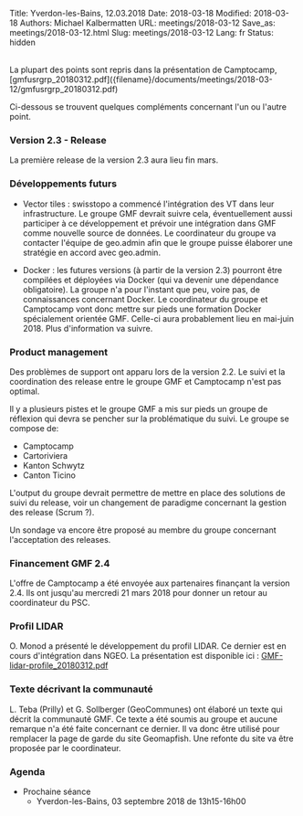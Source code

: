 Title: Yverdon-les-Bains, 12.03.2018
Date: 2018-03-18
Modified: 2018-03-18
Authors: Michael Kalbermatten
URL: meetings/2018-03-12
Save_as: meetings/2018-03-12.html
Slug: meetings/2018-03-12
Lang: fr
Status: hidden

<br />
La plupart des points sont repris dans la présentation de Camptocamp, [gmfusrgrp_20180312.pdf]({filename}/documents/meetings/2018-03-12/gmfusrgrp_20180312.pdf) 

Ci-dessous se trouvent quelques compléments concernant l'un ou l'autre point.

### Version 2.3 - Release

La première release de la version 2.3 aura lieu fin mars.

### Développements futurs

* Vector tiles : swisstopo a commencé l'intégration des VT dans leur infrastructure. Le groupe GMF devrait suivre cela, éventuellement aussi participer à ce développement et prévoir une intégration dans GMF comme nouvelle source de données. Le coordinateur du groupe va contacter l'équipe de geo.admin afin que le groupe puisse élaborer une stratégie en accord avec geo.admin.

* Docker : les futures versions (à partir de la version 2.3) pourront être compilées et déployées via Docker (qui va devenir une dépendance obligatoire). La groupe n'a pour l'instant que peu, voire pas, de connaissances concernant Docker. Le coordinateur du groupe et Camptocamp vont donc mettre sur pieds une formation Docker spécialement orientée GMF. Celle-ci aura probablement lieu en mai-juin 2018. Plus d'information va suivre.

### Product management

Des problèmes de support ont apparu lors de la version 2.2. Le suivi et la coordination des release entre le groupe GMF et Camptocamp n'est pas optimal.

Il y a plusieurs pistes et le groupe GMF a mis sur pieds un groupe de réflexion qui devra se pencher sur la problématique du suivi. Le groupe se compose de:

* Camptocamp
* Cartoriviera
* Kanton Schwytz
* Canton Ticino

L'output du groupe devrait permettre de mettre en place des solutions de suivi du release, voir un changement de paradigme concernant la gestion des release (Scrum ?).

Un sondage va encore être proposé au membre du groupe concernant l'acceptation des releases.

### Financement GMF 2.4

L'offre de Camptocamp a été envoyée aux partenaires finançant la version 2.4. Ils ont jusqu'au mercredi 21 mars 2018 pour donner un retour au coordinateur du PSC.

### Profil LIDAR

O. Monod a présenté le développement du profil LIDAR. Ce dernier est en cours d'intégration dans NGEO. La présentation est disponible ici : [GMF-lidar-profile_20180312.pdf]({filename}/documents/meetings/2018-03-12/GMF-lidar-profile_20180312.pdf)

### Texte décrivant la communauté

L. Teba (Prilly) et G. Sollberger (GeoCommunes) ont élaboré un texte qui décrit la communauté GMF. Ce texte a été soumis au groupe et aucune remarque n'a été faite concernant ce dernier. Il va donc être utilisé pour remplacer la page de garde du site Geomapfish. Une refonte du site va être proposée par le coordinateur.

### Agenda

* Prochaine séance
    * Yverdon-les-Bains, 03 septembre 2018 de 13h15-16h00
